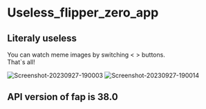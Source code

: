 # Useless_flipper_zero_app
## Literaly useless
You can watch meme images by switching < > buttons.
<br/>
That`s all!

![Screenshot-20230927-190003](https://github.com/Elisey101/Useless_flipper_zero_app/assets/74693705/8fe52479-3878-41d1-9c8b-bb67dbeffcc6)
![Screenshot-20230927-190014](https://github.com/Elisey101/Useless_flipper_zero_app/assets/74693705/8a89ad61-5504-4953-a005-0e9b23a272e9)

## API version of fap is 38.0


